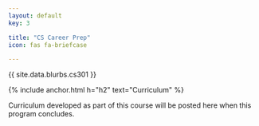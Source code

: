 ```yaml
---
layout: default
key: 3

title: "CS Career Prep"
icon: fas fa-briefcase

---
```


<p>
  {{ site.data.blurbs.cs301 }}
</p>

{% include anchor.html h="h2" text="Curriculum" %}

<p>
  Curriculum developed as part of this course will be posted here when this program concludes.
</p>
